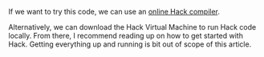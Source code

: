 If we want to try this code, we can use an [online Hack compiler][1].

Alternatively, we can download the Hack Virtual Machine to run
Hack code locally. From there, I recommend reading up on how to
get started with Hack. Getting everything up and running is bit
out of scope of this article.

[1]: https://www.jdoodle.com/execute-hack-online/
